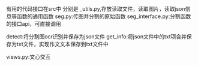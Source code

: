 有用的代码接口在src中
分别是
_utils.py,存放读取文件，读取图片，读取json信息等函数的通用函数
seg.py:传图并分割的原始函数
seg_interface.py:分割函数的接口api，可直接调用

detect:将分割图ocr识别并保存为json文件
get_info:将json文件中的txt项合并保存为txt文件，实现作文文本保存到txt文件中

views.py:文心交互


